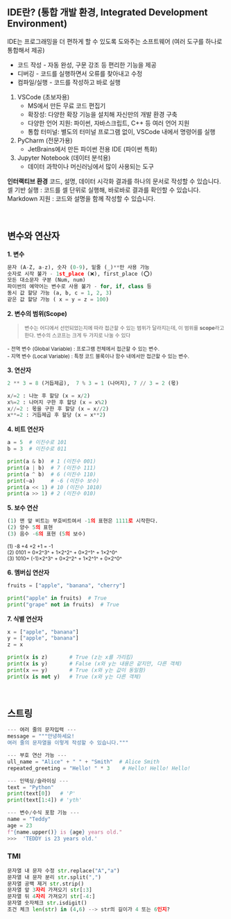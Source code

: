 ## IDE란? (통합 개발 환경, Integrated Development Environment)
IDE는 프로그래밍을 더 편하게 할 수 있도록 도와주는 소프트웨어
(여러 도구를 하나로 통합해서 제공)
 - 코드 작성 - 자동 완성, 구문 강조 등 편리한 기능을 제공
 - 디버깅 - 코드를 실행하면서 오류를 찾아내고 수정
 - 컴파일/실행 - 코드를 작성하고 바로 실행
1. VSCode (초보자용)
    - MS에서 만든 무료 코드 편집기
    - 확장성: 다양한 확장 기능을 설치해 자신만의 개발 환경 구축
    - 다양한 언어 지원: 파이썬, 자바스크립트, C++ 등 여러 언어 지원
    - 통합 터미널: 별도의 터미널 프로그램 없이, VSCode 내에서 명령어를 실행
&nbsp;
2. PyCharm (전문가용)
    - JetBrains에서 만든 파이썬 전용 IDE (파이썬 특화)
&nbsp;
3. Jupyter Notebook (데이터 분석용)
    - 데이터 과학이나 머신러닝에서 많이 사용되는 도구

__인터랙티브 환경__
코드, 설명, 데이터 시각화 결과를 하나의 문서로 작성할 수 있습니다.<br>
셀 기반 실행 : 코드를 셀 단위로 실행해, 바로바로 결과를 확인할 수 있습니다.<br>
Markdown 지원 : 코드와 설명을 함께 작성할 수 있습니다.<br>

&nbsp;
## 변수와 연산자
**1. 변수**
```python
문자 (A-Z, a-z), 숫자 (0-9), 밑줄 (_)**만 사용 가능
숫자로 시작 불가 - 1st_place (❌), first_place (⭕) 
모든 대소문자 구분 (Num, num)
파이썬의 예약어는 변수로 사용 불가 - for, if, class 등
동시 값 할당 가능 (a, b, c = 1, 2, 3)
같은 값 할당 가능 ( x = y = z = 100)
```

**2. 변수의 범위(Scope)**
><small>변수는 어디에서 선언되었는지에 따라 접근할 수 있는 범위가 달라지는데, 이 범위를 **scope**라고 한다. 변수의 스코프는 크게 두 가지로 나눌 수 있다</small>
<small>
 - 전역 변수 (Global Variable) : 프로그램 전체에서 접근할 수 있는 변수. <br>
 - 지역 변수 (Local Variable) : 특정 코드 블록이나 함수 내에서만 접근할 수 있는 변수. </small>
 
**3. 연산자**
```python
2 ** 3 = 8 (거듭제곱),  7 % 3 = 1 (나머지), 7 // 3 = 2 (몫)

x/=2 : 나눈 후 할당 (x = x/2)
x%=2 : 나머지 구한 후 할당 (x = x%2)
x//=2 : 몫을 구한 후 할당 (x = x//2)
x**=2 : 거듭제곱 후 할당 (x = x**2)
``` 

**4. 비트 연산자**
```python
a = 5  # 이진수로 101
b = 3  # 이진수로 011

print(a & b)  # 1 (이진수 001)
print(a | b)  # 7 (이진수 111)
print(a ^ b)  # 6 (이진수 110)
print(~a)     # -6 (이진수 보수)
print(a << 1) # 10 (이진수 1010)
print(a >> 1) # 2 (이진수 010)
```
**5. 보수 연산**
```python
(1) 맨 앞 비트는 부호비트여서 -1의 표현은 1111로 시작한다. 
(2) 양수 5의 표현 
(3) 음수 -6의 표현 (5의 보수)
```
<small>(1) -8 +4 +2 +1 = -1  </small><br>
<small>(2) 0101 = 0×2^3^ + 1×2^2^ + 0×2^1^ + 1×2^0^  </small><br>
<small>(3) 1010= (-1)×2^3^ + 0×2^2^ + 1×2^1^ + 0×2^0^  </small><br>

**6. 멤버십 연산자**
```python
fruits = ["apple", "banana", "cherry"]

print("apple" in fruits)  # True
print("grape" not in fruits)  # True
```
**7. 식별 연산자**
```python
x = ["apple", "banana"]
y = ["apple", "banana"]
z = x

print(x is z)       # True (z는 x를 가리킴)
print(x is y)       # False (x와 y는 내용은 같지만, 다른 객체)
print(x == y)       # True (x와 y는 값이 동일함)
print(x is not y)   # True (x와 y는 다른 객체)
```

&nbsp;
## 스트링

```python
--- 여러 줄의 문자입력 ---
message = """안녕하세요!
여러 줄의 문자열을 이렇게 작성할 수 있습니다."""

--- 부호 연산 가능 ---
ull_name = "Alice" + " " + "Smith"  # Alice Smith
repeated_greeting = "Hello! " * 3    # Hello! Hello! Hello!

--- 인덱싱/슬라이싱 ---
text = "Python"
print(text[0])   # 'P'
print(text[1:4]) # 'yth'

--- 변수/수식 포함 기능 ---
name = "Teddy"
age = 23
f"{name.upper()} is {age} years old."
>>>  'TEDDY is 23 years old.'
```


### TMI
```python
문자열 내 문자 수정 str.replace("A","a") 
문자열 내 문자 분리 str.split(",")
문자열 공백 제거 str.strip()
문자열 앞 3자리 가져오기 str[:3]
문자열 뒤 4자리 가져오기 str[-4:]
문자열 숫자체크 str.isdigit()
조건 체크 len(str) in (4,6) --> str의 길이가 4 또는 6인지?
```